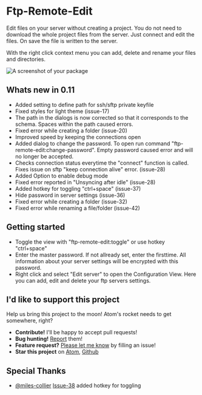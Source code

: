 # Ftp-Remote-Edit

Edit files on your server without creating a project.
You do not need to download the whole project files from the server.
Just connect and edit the files. On save the file is written to the server.   

With the right click context menu you can add, delete and rename your files and directories.

![A screenshot of your package](https://raw.githubusercontent.com/h3imdall/ftp-remote-edit/master/screenshot.png)

## Whats new in 0.11
- Added setting to define path for ssh/sftp private keyfile
- Fixed styles for light theme (issue-17)
- The path in the dialogs is now corrected so that it corresponds to the schema. Spaces within the path caused errors.
- Fixed error while creating a folder (issue-20)
- Improved speed by keeping the connections open
- Added dialog to change the password. To open run command "ftp-remote-edit:change-password". Empty password caused error and will no longer be accepted.
- Checks connection status everytime the "connect" function is called. Fixes issue on sftp "keep connection alive" error. (issue-28)
- Added Option to enable debug mode
- Fixed error reported in "Unsyncing after idle" (issue-28)
- Added hotkey for toggling "ctrl+space" (issue-37)
- Hide password in server settings (issue-36)
- Fixed error while creating a folder (issue-32)
- Fixed error while renaming a file/folder (issue-42)

## Getting started
- Toggle the view with "ftp-remote-edit:toggle" or use hotkey "ctrl+space"
- Enter the master password. If not allready set, enter the firsttime. All information about your server settings will be encrypted with this password.
- Right click and select "Edit server" to open the Configuration View. Here you can add, edit and delete your ftp servers settings.

## I'd like to support this project
Help us bring this project to the moon! Atom's rocket needs to get somewhere, right?
- **Contribute!** I'll be happy to accept pull requests!
- **Bug hunting!** [Report](https://github.com/h3imdall/ftp-remote-edit/issues) them!
- **Feature request?** [Please let me know](https://github.com/h3imdall/ftp-remote-edit/issues) by filling an issue!
- **Star this project** on [Atom](https://atom.io/packages/ftp-remote-edit), [Github](https://github.com/h3imdall/ftp-remote-edit)

## Special Thanks
 - [@miles-collier](https://github.com/miles-collier) [Issue-38](https://github.com/h3imdall/ftp-remote-edit/pull/38) added hotkey for toggling  
